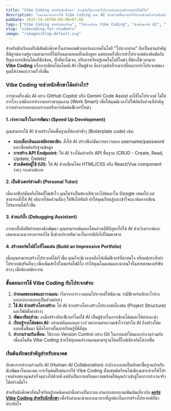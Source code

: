 ```yaml
---
title: "Vibe Coding สำหรับนักศึกษา: อาวุธลับในการทำโปรเจกต์จบและสร้างพอร์ตโฟลิโอ"
description: "แนะแนวทางการใช้ Vibe Coding และ AI ช่วยเร่งสปีดการทำโปรเจกต์จบสำหรับนักศึกษา ตั้งแต่การหาไอเดีย, การเขียนโค้ด, ไปจนถึงการสร้างผลงานที่น่าประทับใจ"
pubDate: 2025-10-26T00:00:00+07:00
tags: ["Vibe Coding สำหรับนักเรียน", "โปรเจกต์จบ Vibe Coding", "นักศึกษากับ AI", "ทำโปรเจ็กต์ด้วย AI", "Portfolio"]
slug: "vibecoding-for-students"
image: "/images/blog-default.svg"
---
```


สำหรับนักเรียนหรือนิสิตนักศึกษาในสายคอมพิวเตอร์และเทคโนโลยี "โปรเจกต์จบ" ถือเป็นด่านสำคัญที่พิสูจน์ความรู้ความสามารถที่ได้เรียนมาตลอดทั้งหลักสูตร แต่บ่อยครั้งที่การทำโปรเจกต์ต้องติดขัดกับปัญหาการเขียนโค้ดที่ซับซ้อน, บั๊กที่หาไม่เจอ, หรือการเรียนรู้เทคโนโลยีใหม่ๆ ที่ต้องใช้เวลามาก **Vibe Coding** หรือการเขียนโค้ดโดยมี AI เป็นผู้ช่วย คืออาวุธลับที่จะมาเปลี่ยนการทำโปรเจกต์ของคุณให้ง่ายและรวดเร็วยิ่งขึ้น

### Vibe Coding จะช่วยนักศึกษาได้อย่างไร?

การนำเครื่องมือ AI อย่าง GitHub Copilot หรือ Gemini Code Assist มาใช้ในโปรเจกต์ ไม่ใช่การโกง แต่คือการทำงานอย่างชาญฉลาด (Work Smart) เพื่อให้คุณมีเวลาไปโฟกัสกับส่วนที่สำคัญกว่าอย่างการออกแบบระบบหรือการคิดค้นฟีเจอร์ใหม่ๆ

#### 1. เร่งความเร็วในการพัฒนา (Speed Up Development)
คุณสามารถใช้ AI ช่วยสร้างโค้ดพื้นฐานที่ต้องทำซ้ำๆ (Boilerplate code) เช่น:
- **ระบบล็อกอินและสมัครสมาชิก:** สั่งให้ AI สร้างฟังก์ชันการตรวจสอบ username/password และเชื่อมต่อกับฐานข้อมูล
- **การสร้าง API Endpoint:** ให้ AI ร่างโค้ดสำหรับ API พื้นฐาน (CRUD - Create, Read, Update, Delete)
- **ส่วนติดต่อผู้ใช้ (UI):** ให้ AI ช่วยเขียนโค้ด HTML/CSS หรือ React/Vue component ง่ายๆ จากคำอธิบาย

#### 2. เป็นติวเตอร์ส่วนตัว (Personal Tutor)
เมื่อเจอฟังก์ชันหรือโค้ดที่ไม่เข้าใจ คุณไม่จำเป็นต้องเสียเวลาไปค้นหาใน Google เสมอไป แต่สามารถสั่งให้ AI อธิบายโค้ดส่วนนั้นๆ ให้ฟังได้ทันที ทำให้คุณเรียนรู้และเข้าใจแนวคิดการเขียนโปรแกรมได้เร็วขึ้น

#### 3. ช่วยแก้บั๊ก (Debugging Assistant)
การหาบั๊กคือฝันร้ายของนักพัฒนา คุณสามารถคัดลอกโค้ดส่วนที่มีปัญหาไปให้ AI ช่วยวิเคราะห์และเสนอแนะแนวทางการแก้ไข ซึ่งช่วยประหยัดเวลาในการดีบักไปได้มหาศาล

#### 4. สร้างพอร์ตโฟลิโอที่โดดเด่น (Build an Impressive Portfolio)
เมื่อคุณสามารถสร้างโปรเจกต์ได้เร็วขึ้น คุณก็จะมีเวลาเหลือไปเพิ่มฟีเจอร์ที่น่าสนใจ หรือแม้กระทั่งทำโปรเจกต์เสริมอื่นๆ เพื่อเพิ่มเข้าไปในพอร์ตโฟลิโอ ทำให้คุณโดดเด่นและน่าสนใจในสายตาของบริษัทต่างๆ เมื่อต้องสมัครงาน

### ขั้นตอนการใช้ Vibe Coding กับโปรเจกต์จบ

1.  **กำหนดขอบเขตและวางแผน:** เริ่มจากการวางแผนโปรเจกต์ให้ชัดเจน ว่ามีฟีเจอร์หลักอะไรบ้าง และแบ่งงานออกเป็นส่วนย่อยๆ
2.  **ใช้ AI ช่วยสร้างโครงสร้าง:** ให้ AI ช่วยสร้างโครงสร้างโปรเจกต์เบื้องต้น (Project Structure) และไฟล์ตั้งค่าต่างๆ
3.  **พัฒนาทีละส่วน:** ลงมือสร้างทีละฟีเจอร์โดยใช้ AI เป็นผู้ช่วยในการเขียนโค้ดและให้คำแนะนำ
4.  **เรียนรู้จากโค้ดของ AI:** อย่าแค่คัดลอกและวาง! พยายามทำความเข้าใจว่าทำไม AI ถึงสร้างโค้ดแบบนั้นขึ้นมา นี่คือโอกาสในการเรียนรู้ที่ดีที่สุด
5.  **ทำงานร่วมกับเพื่อน:** ใช้ระบบ Version Control อย่าง Git ในการแชร์โค้ดและทำงานร่วมกับเพื่อนในทีม Vibe Coding ช่วยให้ทุกคนทำงานบนมาตรฐานโค้ดที่ใกล้เคียงกันได้ง่ายขึ้น

### เริ่มต้นทักษะสำคัญสำหรับอนาคต

ทักษะการทำงานร่วมกับ AI (Human-AI Collaboration) กำลังจะกลายเป็นทักษะพื้นฐานสำหรับนักพัฒนาในอนาคต การเริ่มต้นฝึกฝนการใช้ Vibe Coding ตั้งแต่สมัยเรียนไม่เพียงแต่จะช่วยให้โปรเจกต์จบของคุณสำเร็จลุล่วงไปด้วยดี แต่ยังเป็นการเตรียมความพร้อมให้คุณก้าวเข้าสู่โลกการทำงานจริงได้อย่างมั่นใจ

สำหรับนักศึกษาที่สนใจเรียนรู้เทคนิคเหล่านี้อย่างเป็นระบบ สามารถสอบถามเพิ่มเติมเกี่ยวกับ **[คอร์ส Vibe Coding สำหรับนักศึกษา](https://www.aiunlockinnovations.com/vibe-coding-students)** เพื่อรับคำแนะนำและแนวทางที่ถูกต้องในการสร้างโปรเจกต์ที่น่าประทับใจ
